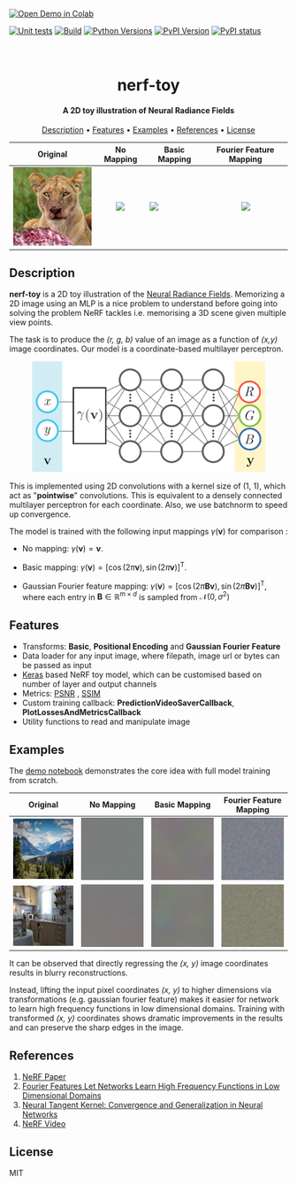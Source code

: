 [![Open Demo in Colab](https://colab.research.google.com/assets/colab-badge.svg)](https://colab.research.google.com/github/shubhamwagh/nerf-toy/blob/main/notebook/demo.ipynb)<br>

[![Unit tests](https://github.com/shubhamwagh/nerf-toy/actions/workflows/ci.yml/badge.svg)](https://github.com/shubhamwagh/nerf-toy/actions/workflows/ci.yml)
[![Build](https://github.com/shubhamwagh/nerf-toy/actions/workflows/python-publish.yml/badge.svg)](https://github.com/shubhamwagh/nerf-toy/actions/workflows/python-publish.yml)
[![Python Versions](https://img.shields.io/pypi/pyversions/nerf-toy.svg)](https://pypi.org/project/nerf-toy)
[![PyPI Version](https://img.shields.io/pypi/v/nerf-toy.svg)](https://pypi.org/project/nerf-toy)
[![PyPI status](https://img.shields.io/pypi/status/nerf-toy.svg)](https://pypi.python.org/project/nerf-toy)
<h1 align="center">
  <br>
  nerf-toy
  <br>
</h1>

<h4 align="center">A 2D toy illustration of Neural Radiance Fields</h4>


<p align="center">
  <a href="#description">Description</a> •
  <a href="#features">Features</a> •
  <a href="#examples">Examples</a> •
  <a href="#references">References</a> •
  <a href="#license">License</a>
</p>


<div align="center">

|                                                Original                                                |                                                 No Mapping                                                 | Basic Mapping                                                                                                |                                          Fourier Feature Mapping                                           |
|:------------------------------------------------------------------------------------------------------:|:----------------------------------------------------------------------------------------------------------:|--------------------------------------------------------------------------------------------------------------|:----------------------------------------------------------------------------------------------------------:|
| <img src="https://raw.githubusercontent.com/shubhamwagh/nerf-toy/main/data/lion_face.jpg" width="175"> | <img src="https://raw.githubusercontent.com/shubhamwagh/nerf-toy/main/misc/raw_lion_face.gif" width="175"> | <img src="https://raw.githubusercontent.com/shubhamwagh/nerf-toy/main/misc/basic_lion_face.gif" width="175"> | <img src="https://raw.githubusercontent.com/shubhamwagh/nerf-toy/main/misc/rff_lion_face.gif" width="175"> |

</div>

## Description

**nerf-toy** is a 2D toy illustration of the [Neural Radiance Fields](http://www.matthewtancik.com/nerf). Memorizing a
2D image using an MLP is a nice problem to understand before going into solving the problem
NeRF tackles i.e. memorising a 3D scene given multiple view points.

The task is to produce the _(r, g, b)_ value of an image as a
function of _(x,y)_ image coordinates. Our model is a coordinate-based multilayer perceptron.

<p align="center">
    <img src="https://raw.githubusercontent.com/shubhamwagh/nerf-toy/main/misc/network_diagram.png" height="200">
</p>

This is implemented using 2D convolutions with a kernel size of (1, 1), which act as "**pointwise**" convolutions. This
is equivalent to a densely connected multilayer perceptron for each coordinate.
Also, we use batchnorm to speed up convergence.

The model is trained with the following input mappings $\gamma (\mathbf{v})$ for comparison :

- No mapping: $\gamma(\mathbf{v})= \mathbf{v}$.

- Basic mapping: $\gamma(\mathbf{v})=\left[ \cos(2 \pi \mathbf{v}),\sin(2 \pi \mathbf{v}) \right]^\mathrm{T}$.

<!-- - Positional encoding: $\gamma(\mathbf{v})=\left[ \ldots, \cos(2 \pi \sigma^{j/m} \mathbf{v}),\sin(2 \pi \sigma^{j/m} \mathbf{v}), \ldots \right]^\mathrm{T}$ for $j = 0, \ldots, m-1$.  -->

- Gaussian Fourier feature mapping: $\gamma(\mathbf{v})=\left[ \cos(2 \pi \mathbf B \mathbf{v}), \sin(2 \pi \mathbf B \mathbf{v}) \right]^\mathrm{T}$,
  where each entry in $\mathbf B \in \mathbb R^{m \times d}$ is sampled from $\mathcal N(0,\sigma^2)$

## Features
- Transforms: **Basic**, **Positional Encoding** and **Gaussian Fourier Feature**
- Data loader for any input image, where filepath, image url or bytes can be passed as input
- [Keras](https://keras.io) based NeRF toy model, which can be customised based on number of layer and output channels
- Metrics: [PSNR](https://en.wikipedia.org/wiki/Peak_signal-to-noise_ratio)
  , [SSIM](https://en.wikipedia.org/wiki/Structural_similarity)
- Custom training callback: **PredictionVideoSaverCallback**, **PlotLossesAndMetricsCallback**
- Utility functions to read and manipulate image

## Examples
The [demo notebook](https://colab.research.google.com/github/shubhamwagh/nerf-toy/blob/main/notebook/demo.ipynb) demonstrates the core idea  with full model training from scratch.

<div align="center">

|                                               Original                                               |                                                No Mapping                                                 | Basic Mapping                                                                                              |                                         Fourier Feature Mapping                                          |
|:----------------------------------------------------------------------------------------------------:|:---------------------------------------------------------------------------------------------------------:|------------------------------------------------------------------------------------------------------------|:--------------------------------------------------------------------------------------------------------:|
| <img src="https://raw.githubusercontent.com/shubhamwagh/nerf-toy/main/data/nature.jpg" width="175">  | <img src="https://raw.githubusercontent.com/shubhamwagh/nerf-toy/main/misc/nature_none.gif" width="175">  | <img src="https://raw.githubusercontent.com/shubhamwagh/nerf-toy/main/misc/nature_basic.gif" width="175">  | <img src="https://raw.githubusercontent.com/shubhamwagh/nerf-toy/main/misc/nature_rff.gif" width="175">  |
| <img src="https://raw.githubusercontent.com/shubhamwagh/nerf-toy/main/data/kitchen.jpg" width="175"> | <img src="https://raw.githubusercontent.com/shubhamwagh/nerf-toy/main/misc/kitchen_none.gif" width="175"> | <img src="https://raw.githubusercontent.com/shubhamwagh/nerf-toy/main/misc/kitchen_basic.gif" width="175"> | <img src="https://raw.githubusercontent.com/shubhamwagh/nerf-toy/main/misc/kitchen_rff.gif" width="175"> |

</div>

It can be observed that directly regressing the _(x, y)_ image coordinates results in blurry reconstructions.

Instead, lifting the input pixel coordinates _(x, y)_ to higher dimensions via transformations (e.g. gaussian fourier feature) 
makes it easier for network to learn high frequency functions in low dimensional domains. 
Training with transformed _(x, y)_ coordinates shows dramatic improvements in the results and can preserve the sharp edges in the image. 


## References

1. [NeRF Paper](https://arxiv.org/abs/2003.08934)
2. [Fourier Features Let Networks Learn High Frequency Functions in Low Dimensional Domains](https://arxiv.org/abs/2006.10739)
3. [Neural Tangent Kernel: Convergence and Generalization in Neural Networks](https://arxiv.org/abs/1806.07572)
4. [NeRF Video](https://www.youtube.com/watch?v=nRyOzHpcr4Q&t=1706s)

## License

MIT